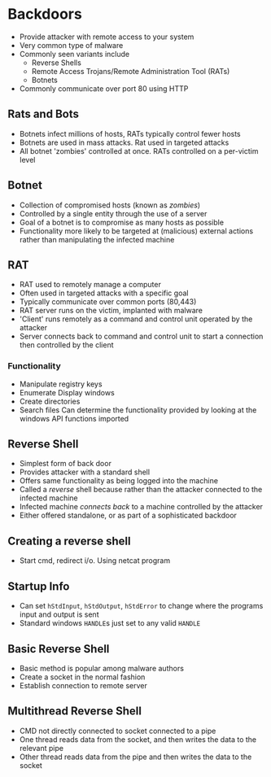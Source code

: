# Backdoors
- Provide attacker with remote access to your system
- Very common type of malware
- Commonly seen variants include
	- Reverse Shells
	- Remote Access Trojans/Remote Administration Tool (RATs)
	- Botnets
- Commonly communicate over port 80 using HTTP

## Rats and Bots
- Botnets infect millions of hosts, RATs typically control fewer hosts
- Botnets are used in mass attacks. Rat used in targeted attacks
- All botnet 'zombies' controlled at once. RATs controlled on a per-victim level

## Botnet
- Collection of compromised hosts (known as *zombies*)
- Controlled by a single entity through the use of a server
- Goal of a botnet is to compromise as many hosts as possible
- Functionality more likely to be targeted at (malicious) external actions rather than manipulating the infected machine

## RAT
- RAT used to remotely manage a computer
- Often used in targeted attacks with a specific goal
- Typically communicate over common ports (80,443)
- RAT server runs on the victim, implanted with malware
- 'Client' runs remotely as a command and control unit operated by the attacker
- Server connects back to command and control unit to start a connection then controlled by the client

### Functionality
- Manipulate registry keys
- Enumerate Display windows
- Create directories
- Search files
Can determine the functionality provided by looking at the windows API functions imported

## Reverse Shell
- Simplest form of back door
- Provides attacker with a standard shell
- Offers same functionality as being logged into the machine
- Called a *reverse* shell because rather than the attacker connected to the infected machine
- Infected machine *connects back* to a machine controlled by the attacker
- Either offered standalone, or as part of a sophisticated backdoor

## Creating a reverse shell
- Start cmd, redirect i/o. Using netcat program

## Startup Info
- Can set `hStdInput`, `hStdOutput`, `hStdError` to change where the programs input and output is sent
- Standard windows `HANDLE`s just set to any valid `HANDLE`

## Basic Reverse Shell
- Basic method is popular among malware authors
- Create a socket in the normal fashion
- Establish connection to remote server

## Multithread Reverse Shell
- CMD not directly connected to socket connected to a pipe
- One thread reads data from the socket, and then writes the data to the relevant pipe
- Other thread reads data from the pipe and then writes the data to the socket